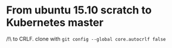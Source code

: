 # From ubuntu 15.10 scratch to Kubernetes master

/!\ to CRLF. clone with `git config --global core.autocrlf false`
